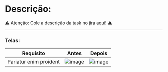 # Descrição:

⚠️ Atenção: Cole a descrição da task no jira aqui! ⚠️

---

### **Telas:**

|Requisito|Antes|Depois|
|---|---|---|
|Pariatur enim proident|![image](https://via.placeholder.com/150)|![image](https://via.placeholder.com/150)|
